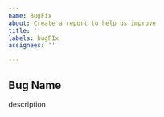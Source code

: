 ```yaml
---
name: BugFix
about: Create a report to help us improve
title: ''
labels: bugFIx
assignees: ''

---
```


## Bug Name
description
